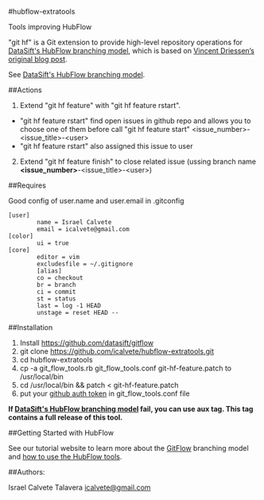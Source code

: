 #hubflow-extratools

Tools improving HubFlow

"git hf" is a Git extension to provide high-level repository operations 
for [DataSift's HubFlow branching model](http://datasift.github.com/gitflow/), which is based on [Vincent Driessen’s original blog post](http://nvie.com/posts/a-successful-git-branching-model/).

See [DataSift's HubFlow branching model](http://datasift.github.com/gitflow/).

##Actions

1. Extend "git hf feature" with "git hf feature rstart".
  * "git hf feature rstart" find open issues in github repo and allows you to choose one of them before call "git hf feature start" &lt;issue_number&gt;-&lt;issue_title&gt;-&lt;user&gt;
  * "git hf feature rstart" also assigned this issue to user

2. Extend "git hf feature finish" to close related issue (ussing branch name **&lt;issue_number&gt;**-&lt;issue_title&gt;-&lt;user&gt;)

##Requires

Good config of user.name and user.email in .gitconfig

```
[user]
        name = Israel Calvete
        email = icalvete@gmail.com
[color]
        ui = true
[core]
        editor = vim
        excludesfile = ~/.gitignore
        [alias]
        co = checkout
        br = branch
        ci = commit
        st = status
        last = log -1 HEAD
        unstage = reset HEAD --
```

##Installation

1. Install https://github.com/datasift/gitflow
2. git clone https://github.com/icalvete/hubflow-extratools.git
3. cd hubflow-extratools
4. cp -a git_flow_tools.rb git_flow_tools.conf git-hf-feature.patch to /usr/local/bin
5. cd /usr/local/bin && patch < git-hf-feature.patch
6. put your [github auth token](https://help.github.com/articles/creating-an-access-token-for-command-line-use) in git_flow_tools.conf file

**If [DataSift's HubFlow branching model](http://datasift.github.com/gitflow/) fail, you can use aux tag. This tag contains a full release of this tool.**

##Getting Started with HubFlow

See our tutorial website to learn more about the [GitFlow](http://datasift.github.com/gitflow/IntroducingGitFlow.html) branching model and [how to use the HubFlow tools](http://datasift.github.com/gitflow/GitFlowForGitHub.html).

##Authors:

Israel Calvete Talavera <icalvete@gmail.com>
